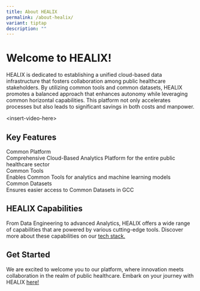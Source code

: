 ```yaml
---
title: About HEALIX
permalink: /about-healix/
variant: tiptap
description: ""
---
```

<h1>Welcome to HEALIX!</h1>
<p>HEALIX is dedicated to establishing a unified cloud-based data infrastructure
that fosters collaboration among public healthcare stakeholders. By utilizing
common tools and common datasets, HEALIX promotes a balanced approach that
enhances autonomy while leveraging common horizontal capabilities. This
platform not only accelerates processes but also leads to significant savings
in both costs and manpower.</p>
<p>&lt;insert-video-here&gt;</p>
<p></p>
<h2>Key Features</h2>
<div class="isomer-card-grid">
<div class="isomer-card">
<div class="isomer-card-body">
<div class="isomer-card-title">Common Platform</div>
<div class="isomer-card-description">Comprehensive Cloud-Based Analytics Platform for the entire public healthcare
sector</div>
</div>
</div>
<div class="isomer-card">
<div class="isomer-card-body">
<div class="isomer-card-title">Common Tools</div>
<div class="isomer-card-description">Enables Common Tools for analytics and machine learning models</div>
</div>
</div>
<div class="isomer-card">
<div class="isomer-card-body">
<div class="isomer-card-title">Common Datasets</div>
<div class="isomer-card-description">Ensures easier access to Common Datasets in GCC</div>
</div>
</div>
</div>
<p></p>
<h2>HEALIX Capabilities</h2>
<p>From Data Engineering to advanced Analytics, HEALIX offers a wide range
of capabilities that are powered by various cutting-edge tools. Discover
more about these capabilities on our <a href="/tech-stack/overview/" rel="noopener nofollow" target="_blank">tech stack.</a>
</p>
<p></p>
<h2>Get Started</h2>
<p>We are excited to welcome you to our platform, where innovation meets
collaboration in the realm of public healthcare. Embark on your journey
with HEALIX <a href="/onboarding/" rel="noopener nofollow" target="_blank">here!</a>
</p>
<p></p>
<p></p>